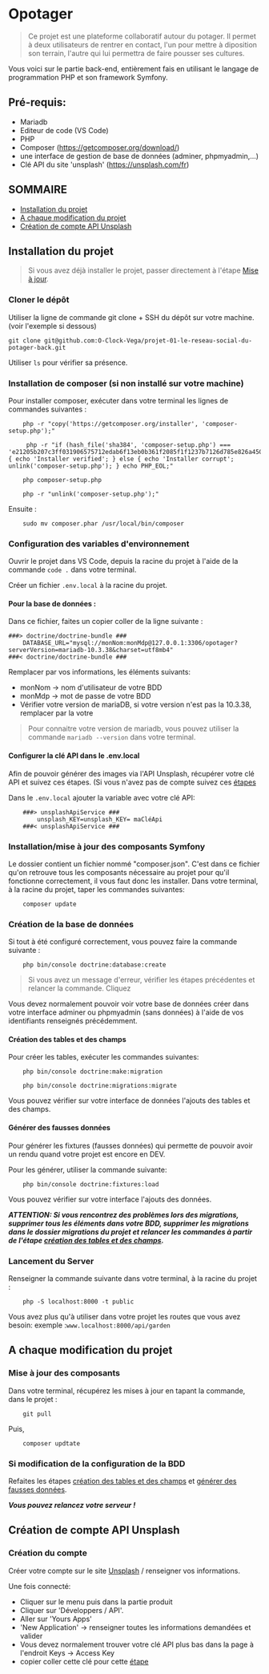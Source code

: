 # Opotager
> Ce projet est une plateforme collaboratif autour du potager. Il permet
> à deux utilisateurs de rentrer en contact, l'un pour mettre à
> diposition son terrain, l'autre qui lui permettra de faire pousser ses
> cultures.

Vous voici sur le partie back-end, entièrement fais en utilisant le langage de programmation PHP et son framework Symfony.

## Pré-requis:
 - Mariadb
 - Editeur de code (VS Code)
 - PHP
 - Composer (https://getcomposer.org/download/)
 - une interface de gestion de base de données (adminer, phpmyadmin,...)
 - Clé API du site 'unsplash' (https://unsplash.com/fr)

## SOMMAIRE

 - [Installation du projet](#installation-du-projet)
 - [A chaque modification du projet](#a-chaque-modification-du-projet)
 - [Création de compte API Unsplash](#création-de-compte-api-unsplash)

## Installation du projet

> Si vous avez déjà installer le projet, passer directement à l'étape [Mise à jour](#a-chaque-modification-du-projet).

### Cloner le dépôt
Utiliser la ligne de commande git clone + SSH du dépôt sur votre machine. (voir l'exemple si dessous)
```
git clone git@github.com:O-Clock-Vega/projet-01-le-reseau-social-du-potager-back.git
```
Utiliser ``ls`` pour vérifier sa présence.

### Installation de composer (si non installé sur votre machine)
Pour installer composer, exécuter dans votre terminal les lignes de commandes suivantes :
```
	php -r "copy('https://getcomposer.org/installer', 'composer-setup.php');"
```
```
	 php -r "if (hash_file('sha384', 'composer-setup.php') === 'e21205b207c3ff031906575712edab6f13eb0b361f2085f1f1237b7126d785e826a450292b6cfd1d64d92e6563bbde02') { echo 'Installer verified'; } else { echo 'Installer corrupt'; unlink('composer-setup.php'); } echo PHP_EOL;"
```
```
	php composer-setup.php
```
```
	php -r "unlink('composer-setup.php');"
```

Ensuite :
	
```
    sudo mv composer.phar /usr/local/bin/composer
```

### Configuration des variables d'environnement

Ouvrir le projet dans VS Code, depuis la racine du projet à l'aide de la commande  `code .` dans votre terminal.

Créer un fichier  `.env.local` à la racine du projet.

#### Pour la base de données :
Dans ce fichier, faites un copier coller de la ligne suivante :
```
###> doctrine/doctrine-bundle ###
    DATABASE_URL="mysql://monNom:monMdp@127.0.0.1:3306/opotager?serverVersion=mariadb-10.3.38&charset=utf8mb4"
###< doctrine/doctrine-bundle ###
```

Remplacer par vos informations, les éléments suivants:
 - monNom -> nom d'utilisateur de votre BDD
 - monMdp -> mot de passe de votre BDD
 - Vérifier votre version de mariaDB, si votre version n'est pas la 10.3.38, remplacer par la votre

> Pour connaitre votre version de mariadb, vous pouvez utiliser la
> commande `mariadb --version` dans votre terminal.

#### Configurer la clé API dans le .env.local

Afin de pouvoir générer des images via l'API Unsplash, récupérer votre clé API et suivez ces étapes. (Si vous n'avez pas de compte suivez ces [étapes](#création-de-compte-api-unsplash)

Dans  le `.env.local` ajouter la variable avec votre clé API:
```
	###> unsplashApiService ###
		unsplash_KEY=unsplash_KEY= maCléApi
	###< unsplashApiService ###
```

### Installation/mise à jour des composants Symfony

Le dossier contient un fichier nommé "composer.json". C'est dans ce fichier qu'on retrouve tous les composants nécessaire au projet pour qu'il fonctionne correctement, il vous faut donc les  installer. Dans votre terminal, à la racine du projet, taper les commandes suivantes:

```
    composer update
```

### Création de la base de données
Si tout à été configuré correctement, vous pouvez faire la commande suivante :

```
	php bin/console doctrine:database:create
```

> Si vous avez un message d'erreur, vérifier les étapes précédentes et relancer la commande. Cliquez

Vous devez normalement pouvoir voir votre base de données créer dans votre interface adminer ou phpmyadmin (sans données) à l'aide de vos identifiants renseignés précédemment.

#### Création des tables et des champs
Pour créer les tables, exécuter les commandes suivantes:
```
	php bin/console doctrine:make:migration
```
```
	php bin/console doctrine:migrations:migrate
```
Vous pouvez vérifier sur votre interface de données l'ajouts des tables et des champs.

#### Générer des fausses données
Pour générer les fixtures (fausses données) qui permette de pouvoir avoir un rendu quand votre projet est encore en DEV.

Pour les générer, utiliser la commande suivante:
```
	php bin/console doctrine:fixtures:load
```
Vous pouvez vérifier sur votre interface l'ajouts des données.

***ATTENTION: Si vous rencontrez des problèmes lors des migrations, supprimer tous les éléments dans votre BDD, supprimer les migrations dans le dossier migrations du projet et relancer les commandes à partir de l'étape [création des tables et des champs](#création-des-tables-et-des-champs).*** 


### Lancement du Server

Renseigner la commande suivante dans votre terminal, à la racine du projet :
```
	php -S localhost:8000 -t public
```

Vous avez plus qu'à utiliser dans votre projet les routes que vous avez besoin:
	exemple :`www.localhost:8000/api/garden`

## A chaque modification du projet 

### Mise à jour des composants

Dans votre terminal, récupérez les mises à jour en tapant la commande, dans le projet :
```
    git pull
```
Puis,
```
	composer updtate
```

### Si modification de la configuration de la BDD

Refaites les étapes [création des tables et des champs](#création-des-tables-et-des-champs) et 
[générer des fausses données](#générer-des-fausses-données).


***Vous pouvez relancez votre serveur !***

## Création de compte API Unsplash

###  Création du compte
 
Créer votre compte sur le site [Unsplash](https://unsplash.com/fr/join) / renseigner vos informations.
 
Une fois connecté:
	
 - Cliquer sur le menu puis dans la partie produit
 - Cliquer sur 'Développers / API'.
 - Aller sur 'Yours Apps'
 - 'New Application' -> renseigner toutes les informations demandées et valider
 - Vous devez normalement trouver votre clé API plus bas dans la page à l'endroit Keys -> Access Key
 - copier coller cette clé pour cette [étape](#configurer-la-clé-api-dans-le-.env.local)
